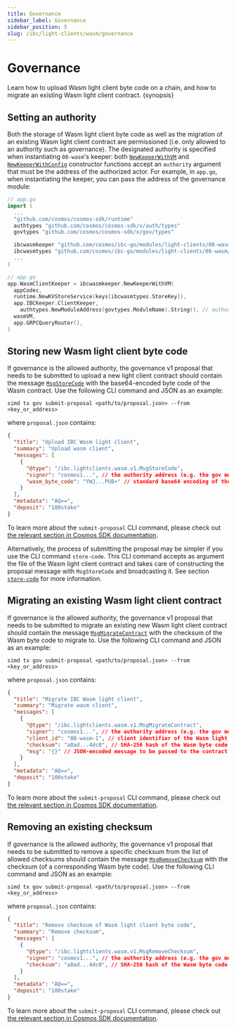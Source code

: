 ```yaml
---
title: Governance
sidebar_label: Governance
sidebar_position: 5
slug: /ibc/light-clients/wasm/governance
---
```


# Governance

Learn how to upload Wasm light client byte code on a chain, and how to migrate an existing Wasm light client contract. {synopsis}

## Setting an authority

Both the storage of Wasm light client byte code as well as the migration of an existing Wasm light client contract are permissioned (i.e. only allowed to an authority such as governance). The designated authority is specified when instantiating `08-wasm`'s keeper: both [`NewKeeperWithVM`](https://github.com/cosmos/ibc-go/blob/b306e7a706e1f84a5e11af0540987bd68de9bae5/modules/light-clients/08-wasm/keeper/keeper.go#L38-L46) and [`NewKeeperWithConfig`](https://github.com/cosmos/ibc-go/blob/b306e7a706e1f84a5e11af0540987bd68de9bae5/modules/light-clients/08-wasm/keeper/keeper.go#L82-L90) constructor functions accept an `authority` argument that must be the address of the authorized actor. For example, in `app.go`, when instantiating the keeper, you can pass the address of the governance module:

```go
// app.go
import (
  ...
  "github.com/cosmos/cosmos-sdk/runtime"
  authtypes "github.com/cosmos/cosmos-sdk/x/auth/types"
  govtypes "github.com/cosmos/cosmos-sdk/x/gov/types"

  ibcwasmkeeper "github.com/cosmos/ibc-go/modules/light-clients/08-wasm/keeper"
  ibcwasmtypes "github.com/cosmos/ibc-go/modules/light-clients/08-wasm/types"
  ...
)

// app.go
app.WasmClientKeeper = ibcwasmkeeper.NewKeeperWithVM(
  appCodec,
  runtime.NewKVStoreService(keys[ibcwasmtypes.StoreKey]),
  app.IBCKeeper.ClientKeeper,
 	authtypes.NewModuleAddress(govtypes.ModuleName).String(), // authority
  wasmVM,
  app.GRPCQueryRouter(),
)
```

## Storing new Wasm light client byte code

 If governance is the allowed authority, the governance v1 proposal that needs to be submitted to upload a new light client contract should contain the message [`MsgStoreCode`](https://github.com/cosmos/ibc-go/blob/b306e7a706e1f84a5e11af0540987bd68de9bae5/proto/ibc/lightclients/wasm/v1/tx.proto#L22-L30) with the base64-encoded byte code of the Wasm contract. Use the following CLI command and JSON as an example:

```shell
simd tx gov submit-proposal <path/to/proposal.json> --from <key_or_address>
```

where `proposal.json` contains:

```json
{
  "title": "Upload IBC Wasm light client",
  "summary": "Upload wasm client",
  "messages": [
    {
      "@type": "/ibc.lightclients.wasm.v1.MsgStoreCode",
      "signer": "cosmos1...", // the authority address (e.g. the gov module account address)
      "wasm_byte_code": "YWJ...PUB+" // standard base64 encoding of the Wasm contract byte code
    }
  ],
  "metadata": "AQ==",
  "deposit": "100stake"
}
```

To learn more about the `submit-proposal` CLI command, please check out [the relevant section in Cosmos SDK documentation](https://docs.cosmos.network/main/modules/gov#submit-proposal).

Alternatively, the process of submitting the proposal may be simpler if you use the CLI command `store-code`. This CLI command accepts as argument the file of the Wasm light client contract and takes care of constructing the proposal message with `MsgStoreCode` and broadcasting it. See section [`store-code`](./08-client.md#store-code) for more information.

## Migrating an existing Wasm light client contract

If governance is the allowed authority, the governance v1 proposal that needs to be submitted to migrate an existing new Wasm light client contract should contain the message [`MsgMigrateContract`](https://github.com/cosmos/ibc-go/blob/b306e7a706e1f84a5e11af0540987bd68de9bae5/proto/ibc/lightclients/wasm/v1/tx.proto#L51-L63) with the checksum of the Wasm byte code to migrate to. Use the following CLI command and JSON as an example:

```shell
simd tx gov submit-proposal <path/to/proposal.json> --from <key_or_address>
```

where `proposal.json` contains:

```json
{
  "title": "Migrate IBC Wasm light client",
  "summary": "Migrate wasm client",
  "messages": [
    {
      "@type": "/ibc.lightclients.wasm.v1.MsgMigrateContract",
      "signer": "cosmos1...", // the authority address (e.g. the gov module account address)
      "client_id": "08-wasm-1", // client identifier of the Wasm light client contract that will be migrated
      "checksum": "a8ad...4dc0", // SHA-256 hash of the Wasm byte code to migrate to, previously stored with MsgStoreCode
      "msg": "{}" // JSON-encoded message to be passed to the contract on migration
    }
  ],
  "metadata": "AQ==",
  "deposit": "100stake"
}
```

To learn more about the `submit-proposal` CLI command, please check out [the relevant section in Cosmos SDK documentation](https://docs.cosmos.network/main/modules/gov#submit-proposal).

## Removing an existing checksum

If governance is the allowed authority, the governance v1 proposal that needs to be submitted to remove a specific checksum from the list of allowed checksums should contain the message [`MsgRemoveChecksum`](https://github.com/cosmos/ibc-go/blob/b306e7a706e1f84a5e11af0540987bd68de9bae5/proto/ibc/lightclients/wasm/v1/tx.proto#L38-L46) with the checksum (of a corresponding Wasm byte code). Use the following CLI command and JSON as an example:

```shell
simd tx gov submit-proposal <path/to/proposal.json> --from <key_or_address>
```

where `proposal.json` contains:

```json
{
  "title": "Remove checksum of Wasm light client byte code",
  "summary": "Remove checksum",
  "messages": [
    {
      "@type": "/ibc.lightclients.wasm.v1.MsgRemoveChecksum",
      "signer": "cosmos1...", // the authority address (e.g. the gov module account address)
      "checksum": "a8ad...4dc0", // SHA-256 hash of the Wasm byte code that should be removed from the list of allowed checksums
    }
  ],
  "metadata": "AQ==",
  "deposit": "100stake"
}
```

To learn more about the `submit-proposal` CLI command, please check out [the relevant section in Cosmos SDK documentation](https://docs.cosmos.network/main/modules/gov#submit-proposal).
